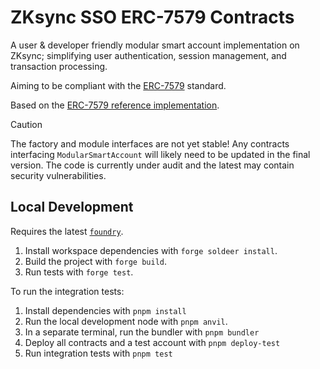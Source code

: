# ZKsync SSO ERC-7579 Contracts

A user & developer friendly modular smart account implementation on ZKsync;
simplifying user authentication, session management, and transaction processing.

Aiming to be compliant with the [ERC-7579](https://erc7579.com/) standard.

Based on the [ERC-7579 reference implementation](https://github.com/erc7579/erc7579-implementation).

> [!CAUTION]
> The factory and module interfaces are not yet stable! Any contracts interfacing
> `ModularSmartAccount` will likely need to be updated in the
> final version. The code is currently under audit and the latest may contain
> security vulnerabilities.

## Local Development

Requires the latest [`foundry`](https://getfoundry.sh).

1. Install workspace dependencies with `forge soldeer install`.
2. Build the project with `forge build`.
3. Run tests with `forge test`.

To run the integration tests:

1. Install dependencies with `pnpm install`
2. Run the local development node with `pnpm anvil`.
3. In a separate terminal, run the bundler with `pnpm bundler`
4. Deploy all contracts and a test account with `pnpm deploy-test`
5. Run integration tests with `pnpm test`
